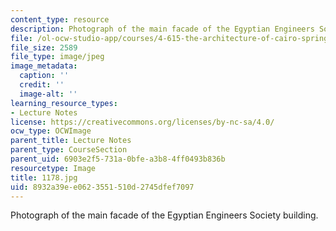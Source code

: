 ```yaml
---
content_type: resource
description: Photograph of the main facade of the Egyptian Engineers Society building.
file: /ol-ocw-studio-app/courses/4-615-the-architecture-of-cairo-spring-2002/8932a39ee0623551510d2745dfef7097_1178.jpg
file_size: 2589
file_type: image/jpeg
image_metadata:
  caption: ''
  credit: ''
  image-alt: ''
learning_resource_types:
- Lecture Notes
license: https://creativecommons.org/licenses/by-nc-sa/4.0/
ocw_type: OCWImage
parent_title: Lecture Notes
parent_type: CourseSection
parent_uid: 6903e2f5-731a-0bfe-a3b8-4ff0493b836b
resourcetype: Image
title: 1178.jpg
uid: 8932a39e-e062-3551-510d-2745dfef7097
---
```

Photograph of the main facade of the Egyptian Engineers Society building.